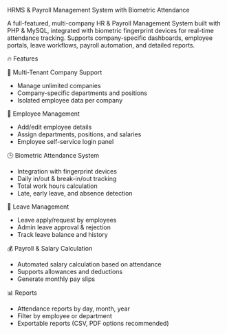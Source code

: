 HRMS & Payroll Management System with Biometric Attendance

A full-featured, multi-company HR & Payroll Management System built with PHP & MySQL, integrated with biometric fingerprint devices for real-time attendance tracking. Supports company-specific dashboards, employee portals, leave workflows, payroll automation, and detailed reports.


 🔥 Features

 🏢 Multi-Tenant Company Support
- Manage unlimited companies
- Company-specific departments and positions
- Isolated employee data per company

 👥 Employee Management
- Add/edit employee details
- Assign departments, positions, and salaries
- Employee self-service login panel

 🕒 Biometric Attendance System
- Integration with fingerprint devices
- Daily in/out & break-in/out tracking
- Total work hours calculation
- Late, early leave, and absence detection

 💼 Leave Management
- Leave apply/request by employees
- Admin leave approval & rejection
- Track leave balance and history

 💰 Payroll & Salary Calculation
- Automated salary calculation based on attendance
- Supports allowances and deductions
- Generate monthly pay slips

 📊 Reports
- Attendance reports by day, month, year
- Filter by employee or department
- Exportable reports (CSV, PDF options recommended)


